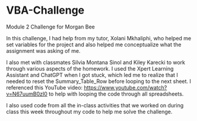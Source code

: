 # VBA-Challenge
Module 2 Challenge for Morgan Bee

In this challenge, I had help from my tutor, Xolani Mkhaliphi, who helped me set variables for the project and also helped me conceptualize what the assignment was asking of me. 

I also met with classmates Silvia Montana Sinol and Kiley Karecki to work through various aspects of the homework. I used the Xpert Learning Assistant and ChatGPT when I got stuck, which led me to realize that I needed to reset the Summary_Table_Row before looping to the next sheet. I referenced this YouTube video: https://www.youtube.com/watch?v=N67uumB0zI0 to help with looping the code through all spreadsheets. 

I also used code from all the in-class activities that we worked on during class this week throughout my code to help me solve the challenge. 
